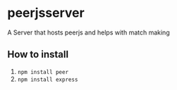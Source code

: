 # peerjsserver
A Server that hosts peerjs and helps with match making

## How to install
1. `npm install peer`
2. `npm install express`
